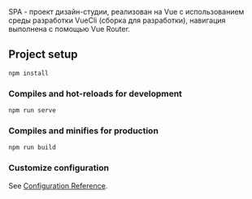 SPA - проект дизайн-студии, реализован на Vue с использованием среды разработки VueCli (сборка для разработки), навигация выполнена с помощью Vue Router.

## Project setup
```
npm install
```

### Compiles and hot-reloads for development
```
npm run serve
```

### Compiles and minifies for production
```
npm run build
```

### Customize configuration
See [Configuration Reference](https://cli.vuejs.org/config/).
